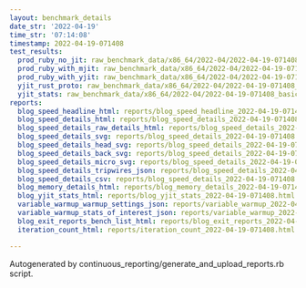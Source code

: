 ```yaml
---
layout: benchmark_details
date_str: '2022-04-19'
time_str: '07:14:08'
timestamp: 2022-04-19-071408
test_results:
  prod_ruby_no_jit: raw_benchmark_data/x86_64/2022-04/2022-04-19-071408_basic_benchmark_prod_ruby_no_jit.json
  prod_ruby_with_mjit: raw_benchmark_data/x86_64/2022-04/2022-04-19-071408_basic_benchmark_prod_ruby_with_mjit.json
  prod_ruby_with_yjit: raw_benchmark_data/x86_64/2022-04/2022-04-19-071408_basic_benchmark_prod_ruby_with_yjit.json
  yjit_rust_proto: raw_benchmark_data/x86_64/2022-04/2022-04-19-071408_basic_benchmark_yjit_rust_proto.json
  yjit_stats: raw_benchmark_data/x86_64/2022-04/2022-04-19-071408_basic_benchmark_yjit_stats.json
reports:
  blog_speed_headline_html: reports/blog_speed_headline_2022-04-19-071408.html
  blog_speed_details_html: reports/blog_speed_details_2022-04-19-071408.html
  blog_speed_details_raw_details_html: reports/blog_speed_details_2022-04-19-071408.raw_details.html
  blog_speed_details_svg: reports/blog_speed_details_2022-04-19-071408.svg
  blog_speed_details_head_svg: reports/blog_speed_details_2022-04-19-071408.head.svg
  blog_speed_details_back_svg: reports/blog_speed_details_2022-04-19-071408.back.svg
  blog_speed_details_micro_svg: reports/blog_speed_details_2022-04-19-071408.micro.svg
  blog_speed_details_tripwires_json: reports/blog_speed_details_2022-04-19-071408.tripwires.json
  blog_speed_details_csv: reports/blog_speed_details_2022-04-19-071408.csv
  blog_memory_details_html: reports/blog_memory_details_2022-04-19-071408.html
  blog_yjit_stats_html: reports/blog_yjit_stats_2022-04-19-071408.html
  variable_warmup_warmup_settings_json: reports/variable_warmup_2022-04-19-071408.warmup_settings.json
  variable_warmup_stats_of_interest_json: reports/variable_warmup_2022-04-19-071408.stats_of_interest.json
  blog_exit_reports_bench_list_html: reports/blog_exit_reports_2022-04-19-071408.bench_list.html
  iteration_count_html: reports/iteration_count_2022-04-19-071408.html

---
```

Autogenerated by continuous_reporting/generate_and_upload_reports.rb script.
